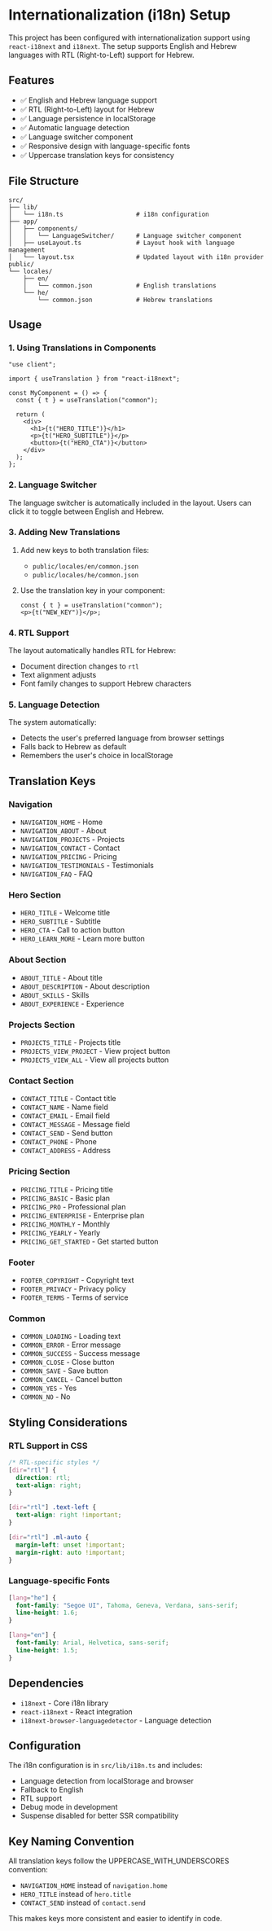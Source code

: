 # Internationalization (i18n) Setup

This project has been configured with internationalization support using `react-i18next` and `i18next`. The setup supports English and Hebrew languages with RTL (Right-to-Left) support for Hebrew.

## Features

- ✅ English and Hebrew language support
- ✅ RTL (Right-to-Left) layout for Hebrew
- ✅ Language persistence in localStorage
- ✅ Automatic language detection
- ✅ Language switcher component
- ✅ Responsive design with language-specific fonts
- ✅ Uppercase translation keys for consistency

## File Structure

```
src/
├── lib/
│   └── i18n.ts                    # i18n configuration
├── app/
│   ├── components/
│   │   └── LanguageSwitcher/      # Language switcher component
│   ├── useLayout.ts               # Layout hook with language management
│   └── layout.tsx                 # Updated layout with i18n provider
public/
└── locales/
    ├── en/
    │   └── common.json            # English translations
    └── he/
        └── common.json            # Hebrew translations
```

## Usage

### 1. Using Translations in Components

```tsx
"use client";

import { useTranslation } from "react-i18next";

const MyComponent = () => {
  const { t } = useTranslation("common");

  return (
    <div>
      <h1>{t("HERO_TITLE")}</h1>
      <p>{t("HERO_SUBTITLE")}</p>
      <button>{t("HERO_CTA")}</button>
    </div>
  );
};
```

### 2. Language Switcher

The language switcher is automatically included in the layout. Users can click it to toggle between English and Hebrew.

### 3. Adding New Translations

1. Add new keys to both translation files:

   - `public/locales/en/common.json`
   - `public/locales/he/common.json`

2. Use the translation key in your component:
   ```tsx
   const { t } = useTranslation("common");
   <p>{t("NEW_KEY")}</p>;
   ```

### 4. RTL Support

The layout automatically handles RTL for Hebrew:

- Document direction changes to `rtl`
- Text alignment adjusts
- Font family changes to support Hebrew characters

### 5. Language Detection

The system automatically:

- Detects the user's preferred language from browser settings
- Falls back to Hebrew as default
- Remembers the user's choice in localStorage

## Translation Keys

### Navigation

- `NAVIGATION_HOME` - Home
- `NAVIGATION_ABOUT` - About
- `NAVIGATION_PROJECTS` - Projects
- `NAVIGATION_CONTACT` - Contact
- `NAVIGATION_PRICING` - Pricing
- `NAVIGATION_TESTIMONIALS` - Testimonials
- `NAVIGATION_FAQ` - FAQ

### Hero Section

- `HERO_TITLE` - Welcome title
- `HERO_SUBTITLE` - Subtitle
- `HERO_CTA` - Call to action button
- `HERO_LEARN_MORE` - Learn more button

### About Section

- `ABOUT_TITLE` - About title
- `ABOUT_DESCRIPTION` - About description
- `ABOUT_SKILLS` - Skills
- `ABOUT_EXPERIENCE` - Experience

### Projects Section

- `PROJECTS_TITLE` - Projects title
- `PROJECTS_VIEW_PROJECT` - View project button
- `PROJECTS_VIEW_ALL` - View all projects button

### Contact Section

- `CONTACT_TITLE` - Contact title
- `CONTACT_NAME` - Name field
- `CONTACT_EMAIL` - Email field
- `CONTACT_MESSAGE` - Message field
- `CONTACT_SEND` - Send button
- `CONTACT_PHONE` - Phone
- `CONTACT_ADDRESS` - Address

### Pricing Section

- `PRICING_TITLE` - Pricing title
- `PRICING_BASIC` - Basic plan
- `PRICING_PRO` - Professional plan
- `PRICING_ENTERPRISE` - Enterprise plan
- `PRICING_MONTHLY` - Monthly
- `PRICING_YEARLY` - Yearly
- `PRICING_GET_STARTED` - Get started button

### Footer

- `FOOTER_COPYRIGHT` - Copyright text
- `FOOTER_PRIVACY` - Privacy policy
- `FOOTER_TERMS` - Terms of service

### Common

- `COMMON_LOADING` - Loading text
- `COMMON_ERROR` - Error message
- `COMMON_SUCCESS` - Success message
- `COMMON_CLOSE` - Close button
- `COMMON_SAVE` - Save button
- `COMMON_CANCEL` - Cancel button
- `COMMON_YES` - Yes
- `COMMON_NO` - No

## Styling Considerations

### RTL Support in CSS

```css
/* RTL-specific styles */
[dir="rtl"] {
  direction: rtl;
  text-align: right;
}

[dir="rtl"] .text-left {
  text-align: right !important;
}

[dir="rtl"] .ml-auto {
  margin-left: unset !important;
  margin-right: auto !important;
}
```

### Language-specific Fonts

```css
[lang="he"] {
  font-family: "Segoe UI", Tahoma, Geneva, Verdana, sans-serif;
  line-height: 1.6;
}

[lang="en"] {
  font-family: Arial, Helvetica, sans-serif;
  line-height: 1.5;
}
```

## Dependencies

- `i18next` - Core i18n library
- `react-i18next` - React integration
- `i18next-browser-languagedetector` - Language detection

## Configuration

The i18n configuration is in `src/lib/i18n.ts` and includes:

- Language detection from localStorage and browser
- Fallback to English
- RTL support
- Debug mode in development
- Suspense disabled for better SSR compatibility

## Key Naming Convention

All translation keys follow the UPPERCASE_WITH_UNDERSCORES convention:

- `NAVIGATION_HOME` instead of `navigation.home`
- `HERO_TITLE` instead of `hero.title`
- `CONTACT_SEND` instead of `contact.send`

This makes keys more consistent and easier to identify in code.

